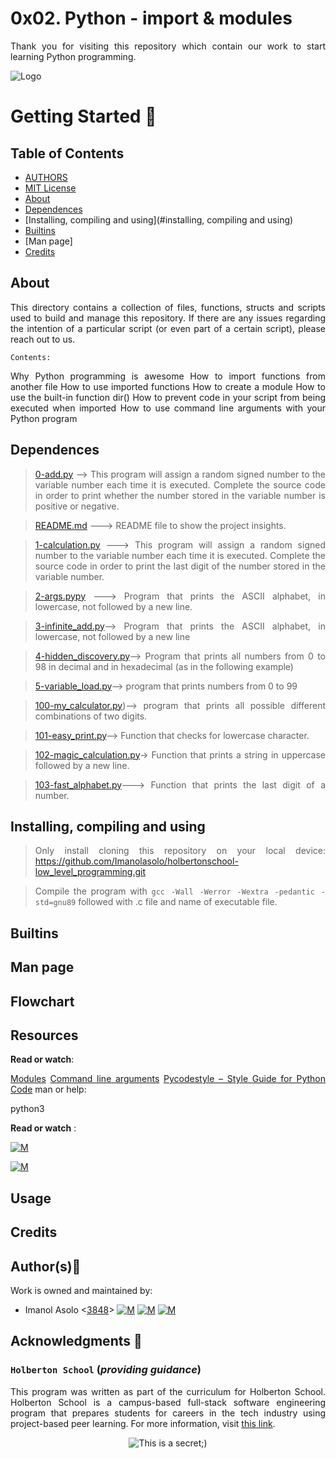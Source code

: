 # 0x02. Python - import & modules

<div style="text-align: justify">

Thank you for visiting this repository which contain our work to start learning Python programming. 	


![Logo](https://www.howtogeek.com/wp-content/uploads/2021/05/laptop-with-terminal-big.png?height=200p&trim=2,2,2,50)

# Getting Started :running:
<div style="text-align: justify">

## Table of Contents
* [AUTHORS](./AUTHORS)
* [MIT License](./LICENSE)
* [About](#about)
* [Dependences](#dependences)
* [Installing, compiling and using](#installing, compiling and using)
* [Builtins](#builtins)
* [Man page]
* [Credits](#credits)

## About
This directory contains a collection of files, functions, structs and scripts used to build and manage this repository. If there are any issues regarding the intention of a particular script (or even part of a certain script), please reach out to us.
	
	Contents:

Why Python programming is awesome
How to import functions from another file
How to use imported functions
How to create a module
How to use the built-in function dir()
How to prevent code in your script from being executed when imported
How to use command line arguments with your Python program
	
## Dependences 
	
> [0-add.py]() --> This program will assign a random signed number to the variable number each time it is executed. Complete the source code in order to print whether the number stored in the variable number is positive or negative.

> [README.md]() ---> README file to show the project insights. 

>[1-calculation.py]() ---> This program will assign a random signed number to the variable number each time it is executed. Complete the source code in order to print the last digit of the number stored in the variable number.

>[2-args.pypy]() ---> Program that prints the ASCII alphabet, in lowercase, not followed by a new line.

>[3-infinite_add.py]()--> Program that prints the ASCII alphabet, in lowercase, not followed by a new line
	
>[4-hidden_discovery.py]()--> Program that prints all numbers from 0 to 98 in decimal and in hexadecimal (as in the following example)
	
>[5-variable_load.py]()--> program that prints numbers from 0 to 99
	
>[100-my_calculator.py]())-->  program that prints all possible different combinations of two digits.
	
>[101-easy_print.py]()--> Function that checks for lowercase character.
	
>[102-magic_calculation.py]()-> Function that prints a string in uppercase followed by a new line.
	
>[103-fast_alphabet.py]()---> Function that prints the last digit of a number.
	



## Installing, compiling and using
	
> Only install cloning this repository on your local device:  https://github.com/Imanolasolo/holbertonschool-low_level_programming.git
	
> Compile the program with `gcc -Wall -Werror -Wextra -pedantic -std=gnu89` followed with .c file and name of executable file.



## Builtins
	
	
	
		
## Man page



## Flowchart


## Resources

**Read or watch**:

[Modules](https://intranet.hbtn.io/rltoken/4SOY6RYv_fYUM-4NNB3Abg)
[Command line arguments](https://intranet.hbtn.io/rltoken/pIjNhhRLMFfHoqcTM7u3_A)
[Pycodestyle – Style Guide for Python Code](https://intranet.hbtn.io/rltoken/ngVTmU2SAH3NW1Z2IGqmLA)
man or help:

python3

**Read or watch** :

[![M](https://upload.wikimedia.org/wikipedia/commons/thumb/2/2f/Google_2015_logo.svg/80px-Google_2015_logo.svg.png)](https://www.google.com/search?q=Writing+a+shell+in+C&sa=X&ved=2ahUKEwi6vIn-nrr0AhWbTDABHUjrAxwQ1QJ6BAgLEAE&biw=1378&bih=708&dpr=1.25)

[![M](https://upload.wikimedia.org/wikipedia/commons/thumb/e/e1/Logo_of_YouTube_%282015-2017%29.svg/70px-Logo_of_YouTube_%282015-2017%29.svg.png)](https://www.youtube.com/watch?v=z4LEuxMGGs8)



## Usage



## Credits

## Author(s):blue_book:

Work is owned and maintained by:
* Imanol Asolo <[3848](mailto:3848@holbertonschool.com)> [![M](https://upload.wikimedia.org/wikipedia/commons/thumb/9/91/Octicons-mark-github.svg/25px-Octicons-mark-github.svg.png)](https://github.com/Imanolasolo) [![M](https://upload.wikimedia.org/wikipedia/fr/thumb/c/c8/Twitter_Bird.svg/25px-Twitter_Bird.svg.png)](https://twitter.com/jjusturi) [![M](https://upload.wikimedia.org/wikipedia/commons/thumb/c/ca/LinkedIn_logo_initials.png/25px-LinkedIn_logo_initials.png)](https://www.linkedin.com/in/imanol-asolo-5ba9b42a/)


## Acknowledgments :mega: 

### **`Holberton School`** (*providing guidance*)
This program was written as part of the curriculum for Holberton School.
Holberton School is a campus-based full-stack software engineering program
that prepares students for careers in the tech industry using project-based
peer learning. For more information, visit [this link](https://www.holbertonschool.com/).
<p align="center">
	<img src="https://assets.website-files.com/6105315644a26f77912a1ada/610540e8b4cd6969794fe673_Holberton_School_logo-04-04.svg" alt="This is a secret;)">
</p>